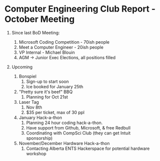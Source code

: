 Computer Engineering Club Report - October Meeting
==================================================

1. Since last BoD Meeting:
	1. Microsoft Coding Competition - 70ish people
	2. Meet a Computer Engineer - 20ish people
	3. VP Internal - Michael Blouin
	4. AGM -> Junior Exec Elections, all positions filled
	
	
2. Upcoming
	1. Bonspiel
		1. Sign-up to start soon
		2. Ice booked for January 25th 
	2. "Pretty sure it's beef" BBQ
		1. Planning for Oct 21st 
	3. Laser Tag
		1. Nov 8th
		2. $35 per ticket, max of 30 ppl
	4. January Hack-a-thon
		1. Planning 24 hour coding hack-a-thon.
		2. Have support from Github, Microsoft, & free Redbull
		3. Coordinating with CompSci Club (they can get Intuit sponsorship)
	5. November/December Hardware Hack-a-thon
		1. Contacting Alberta ENTS Hackerspace for potential hardware workshop

